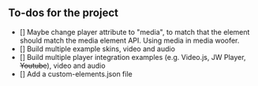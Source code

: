 ## To-dos for the project
- [] Maybe change player attribute to "media", to match that the element should match the media element API. Using media in media woofer.
- [] Build multiple example skins, video and audio
- [] Build multiple player integration examples (e.g. Video.js, JW Player, ~~Youtube~~), video and audio
- [] Add a custom-elements.json file
